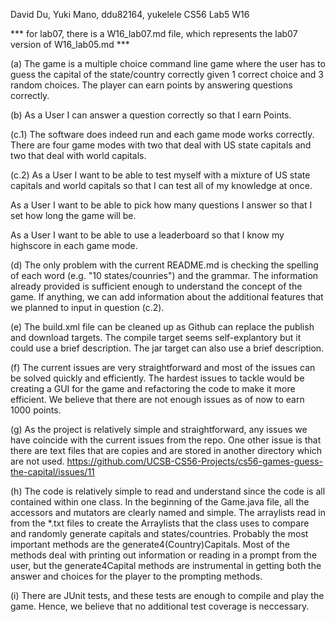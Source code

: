 David Du, Yuki Mano, ddu82164, yukelele CS56 Lab5 W16

*** for lab07, there is a W16_lab07.md file, which represents the lab07 version of W16_lab05.md ***

(a) The game is a multiple choice command line game where the user has to guess the capital of the state/country correctly given 1 correct choice and 3 random choices. The player can earn points by answering questions correctly.

(b) As a User I can answer a question correctly so that I earn Points.

(c.1) The software does indeed run and each game mode works correctly. There are four game modes with two that deal with US state capitals and two that deal with world capitals.

(c.2) As a User I want to be able to test myself with a mixture of US state capitals and world capitals so that I can test all of my knowledge at once.

 As a User I want to be able to pick how many questions I answer so that I set how long the game will be. 

 As a User I want to be able to use a leaderboard so that I know my highscore in each game mode.

(d) The only problem with the current README.md is checking the spelling of each word (e.g. "10 states/counries") and the grammar. The information already provided is sufficient enough to understand the concept of the game. If anything, we can add information about the additional features that we planned to input in question (c.2). 

(e) The build.xml file can be cleaned up as Github can replace the publish and download targets. The compile target seems self-explantory but it could use a brief description. The jar target can also use a brief description.

(f) The current issues are very straightforward and most of the issues can be solved quickly and efficiently. The hardest issues to tackle would be creating a GUI for the game and refactoring the code to make it more efficient. We believe that there are not enough issues as of now to earn 1000 points.

(g) As the project is relatively simple and straightforward, any issues we have coincide with the current issues from the repo. One other issue is that there are text files that are copies and are stored in another directory which are not used.
https://github.com/UCSB-CS56-Projects/cs56-games-guess-the-capital/issues/11

(h) The code is relatively simple to read and understand since the code is all contained within one class. In the beginning of the Game.java file, all the accessors and mutators are clearly named and simple. The arraylists read in from the *.txt files to create the Arraylists that the class uses to compare and randomly generate capitals and states/countries. Probably the most important methods are the generate4(Country)Capitals. Most of the methods deal with printing out information or reading in a prompt from the user, but the generate4Capital methods are instrumental in getting both the answer and choices for the player to the prompting methods. 

(i) There are JUnit tests, and these tests are enough to compile and play the game. Hence, we believe that no additional test coverage is neccessary.  
